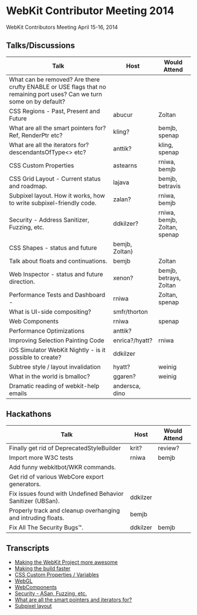 # WebKit Contributor Meeting 2014

WebKit Contributors Meeting April 15-16, 2014

## Talks/Discussions

| Talk | Host | Would Attend |
| ---- | ---- | ------------ |
| What can be removed? Are there crufty ENABLE or USE flags that no remaining port uses? Can we turn some on by default? | | |
| CSS Regions - Past, Present and Future | abucur | Zoltan |
| What are all the smart pointers for? Ref, RenderPtr etc? | kling? | bemjb, spenap |
| What are all the iterators for? descendantsOfType<> etc? | anttik? | kling, spenap |
| CSS Custom Properties | astearns | rniwa, bemjb |
| CSS Grid Layout - Current status and roadmap. | lajava | bemjb, betravis |
| Subpixel layout. How it works, how to write subpixel-friendly code. | zalan? | rniwa, bemjb |
| Security - Address Sanitizer, Fuzzing, etc. | ddkilzer? | rniwa, bemjb, Zoltan, spenap |
| CSS Shapes - status and future | bemjb, Zoltan)
| Talk about floats and continuations. | bemjb | Zoltan |
| Web Inspector - status and future direction. | xenon? | bemjb, betrays, Zoltan |
| Performance Tests and Dashboard - | rniwa | Zoltan, spenap |
| What is UI-side compositing? | smfr/thorton | |
| Web Components | rniwa | spenap |
| Performance Optimizations | anttik? | |
| Improving Selection Painting Code | enrica?/hyatt? | rniwa |
| iOS Simulator WebKit Nightly - is it possible to create? | ddkilzer | |
| Subtree style / layout invalidation | hyatt? | weinig |
| What in the world is bmalloc? | ggaren? | weinig |
| Dramatic reading of webkit-help emails | andersca, dino | |


## Hackathons

| Talk | Host | Would Attend |
| ---- | ---- | ------------ |
| Finally get rid of DeprecatedStyleBuilder | krit? | review? |
| Import more W3C tests | rniwa | bemjb |
| Add funny webkitbot/WKR commands. | | |
| Get rid of various WebCore export generators. | | |
| Fix issues found with Undefined Behavior Sanitizer (UBSan). | ddkilzer | |
| Properly track and cleanup overhanging and intruding floats. | bemjb | |
| Fix All The Security Bugs™. | ddkilzer | bemjb |

## Transcripts

* [Making the WebKit Project more awesome](https://trac.webkit.org/wiki/More%20Awesome)
* [Making the build faster](https://trac.webkit.org/wiki/Faster%20Build)
* [CSS Custom Properties / Variables](https://trac.webkit.org/wiki/Cleanroom%20implement%20CSS%20Custom%20Properties)
* [WebGL](https://trac.webkit.org/attachment/wiki/April%202014%20Meeting/WebGL.pdf)
* [WebComponents](https://www.icloud.com/iw/#keynote/BAK-8W4OetTXW4BCpcyBCbuyzVm2YAQqnjSF/Presentation)
* [Security - ASan, Fuzzing, etc.](https://trac.webkit.org/wiki/2014%20Meeting%20Security%20Talk)
* [What are all the smart pointers and iterators for?](https://trac.webkit.org/wiki/2014%20Meeting%20Pointers%20and%20Iterators)
* [Subpixel layout](https://trac.webkit.org/wiki/2014%20Meeting%20Subpixel%20Layout)

